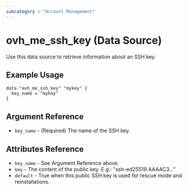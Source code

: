 ```yaml
---
subcategory : "Account Management"
---
```


# ovh_me_ssh_key (Data Source)

Use this data source to retrieve information about an SSH key.

## Example Usage

```hcl
data "ovh_me_ssh_key" "mykey" {
  key_name = "mykey"
}
```

## Argument Reference

* `key_name` - (Required) The name of the SSH key.

## Attributes Reference

* `key_name` - See Argument Reference above.
* `key` - The content of the public key.
E.g.: "ssh-ed25519 AAAAC3..."
* `default` - True when this public SSH key is used for rescue mode and reinstallations.
